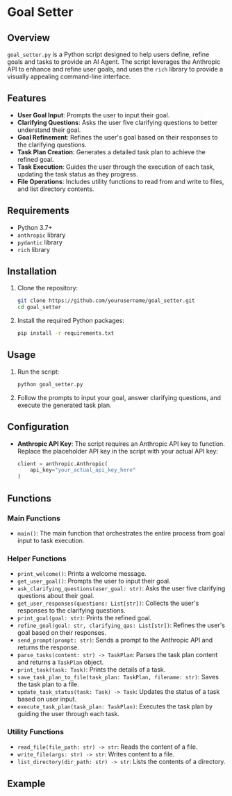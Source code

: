 # Goal Setter

## Overview

`goal_setter.py` is a Python script designed to help users define, refine goals and tasks to provide an AI Agent. The script leverages the Anthropic API to enhance and refine user goals, and uses the `rich` library to provide a visually appealing command-line interface.

## Features

- **User Goal Input**: Prompts the user to input their goal.
- **Clarifying Questions**: Asks the user five clarifying questions to better understand their goal.
- **Goal Refinement**: Refines the user's goal based on their responses to the clarifying questions.
- **Task Plan Creation**: Generates a detailed task plan to achieve the refined goal.
- **Task Execution**: Guides the user through the execution of each task, updating the task status as they progress.
- **File Operations**: Includes utility functions to read from and write to files, and list directory contents.

## Requirements

- Python 3.7+
- `anthropic` library
- `pydantic` library
- `rich` library

## Installation

1. Clone the repository:
    ```sh
    git clone https://github.com/yourusername/goal_setter.git
    cd goal_setter
    ```

2. Install the required Python packages:
    ```sh
    pip install -r requirements.txt
    ```

## Usage

1. Run the script:
    ```sh
    python goal_setter.py
    ```

2. Follow the prompts to input your goal, answer clarifying questions, and execute the generated task plan.

## Configuration

- **Anthropic API Key**: The script requires an Anthropic API key to function. Replace the placeholder API key in the script with your actual API key:
    ```python
    client = anthropic.Anthropic(
        api_key="your_actual_api_key_here"
    )
    ```

## Functions

### Main Functions

- `main()`: The main function that orchestrates the entire process from goal input to task execution.

### Helper Functions

- `print_welcome()`: Prints a welcome message.
- `get_user_goal()`: Prompts the user to input their goal.
- `ask_clarifying_questions(user_goal: str)`: Asks the user five clarifying questions about their goal.
- `get_user_responses(questions: List[str])`: Collects the user's responses to the clarifying questions.
- `print_goal(goal: str)`: Prints the refined goal.
- `refine_goal(goal: str, clarifying_qas: List[str])`: Refines the user's goal based on their responses.
- `send_prompt(prompt: str)`: Sends a prompt to the Anthropic API and returns the response.
- `parse_tasks(content: str) -> TaskPlan`: Parses the task plan content and returns a `TaskPlan` object.
- `print_task(task: Task)`: Prints the details of a task.
- `save_task_plan_to_file(task_plan: TaskPlan, filename: str)`: Saves the task plan to a file.
- `update_task_status(task: Task) -> Task`: Updates the status of a task based on user input.
- `execute_task_plan(task_plan: TaskPlan)`: Executes the task plan by guiding the user through each task.

### Utility Functions

- `read_file(file_path: str) -> str`: Reads the content of a file.
- `write_file(args: str) -> str`: Writes content to a file.
- `list_directory(dir_path: str) -> str`: Lists the contents of a directory.

## Example

